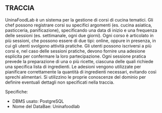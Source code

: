 ## TRACCIA

UninaFoodLab è un sistema per la gestione di corsi di cucina tematici. Gli chef possono registrare corsi
su specifici argomenti (es. cucina asiatica, pasticceria, panificazione), specificando una data di inizio e
una frequenza delle sessioni (es. settimanale, ogni due giorni). Ogni corso è articolato in più sessioni,
che possono essere di due tipi: online, oppure in presenza, in cui gli utenti svolgono attività pratiche.
Gli utenti possono iscriversi a più corsi e, nel caso delle sessioni pratiche, devono fornire una adesione
esplicita per confermare la loro partecipazione. Ogni sessione pratica prevede la preparazione di una o
più ricette, ciascuna delle quali richiede una specifica lista di ingredienti. Le adesioni vengono utilizzate
per pianificare correttamente la quantità di ingredienti necessari, evitando così sprechi alimentari. Si
utilizzino le proprie conoscenze del dominio per definire eventuali dettagli non specificati nella traccia.

Specifiche:

- DBMS usato: PostgreSQL
- Nome del DataBae: Uninafoodlab
